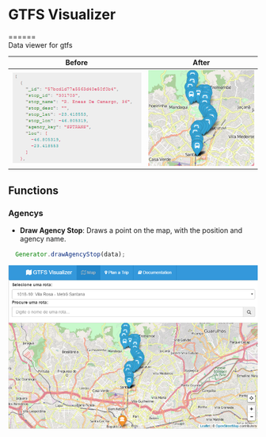 # GTFS Visualizer
======       
Data viewer for gtfs

| Before        | After         |
| ------------- |:-------------:|
| ![json-stops](img/readme/json-stops.PNG) | ![stops](img/readme/stops.PNG) |

## Functions
### Agencys
  - **Draw Agency Stop**: Draws a point on the map, with the position and agency name.           
  ```javascript
    Generator.drawAgencyStop(data);
  ```



![GTFS Visualizer](img/gtfs-v.PNG)
